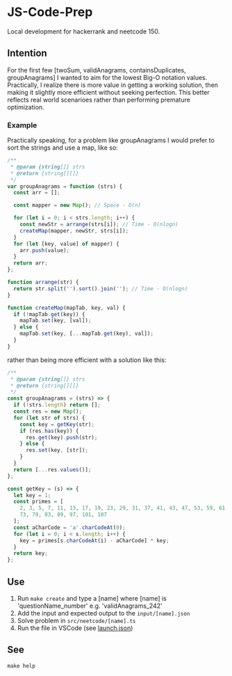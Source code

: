 # JS-Code-Prep

Local development for hackerrank and neetcode 150.

## Intention

For the first few [twoSum, validAnagrams, containsDuplicates, groupAnagrams] I
wanted to aim for the lowest Big-O notation values. Practically, I realize there
is more value in getting a working solution, then making it slightly more
efficient without seeking perfection. This better reflects real world scenarioes
rather than performing premature optimization.

### Example

Practically speaking, for a problem like groupAnagrams I would prefer to sort
the strings and use a map, like so:

```javascript
/**
 * @param {string[]} strs
 * @return {string[][]}
 */
var groupAnagrams = function (strs) {
  const arr = [];

  const mapper = new Map(); // Space - O(n)

  for (let i = 0; i < strs.length; i++) {
    const newStr = arrange(strs[i]); // Time - O(nlogn)
    createMap(mapper, newStr, strs[i]);
  }
  for (let [key, value] of mapper) {
    arr.push(value);
  }
  return arr;
};

function arrange(str) {
  return str.split('').sort().join(''); // Time - O(nlogn)
}

function createMap(mapTab, key, val) {
  if (!mapTab.get(key)) {
    mapTab.set(key, [val]);
  } else {
    mapTab.set(key, [...mapTab.get(key), val]);
  }
}
```

rather than being more efficient with a solution like this:

```javascript
/**
 * @param {string[]} strs
 * @return {string[][]}
 */
const groupAnagrams = (strs) => {
  if (!strs.length) return [];
  const res = new Map();
  for (let str of strs) {
    const key = getKey(str);
    if (res.has(key)) {
      res.get(key).push(str);
    } else {
      res.set(key, [str]);
    }
  }
  return [...res.values()];
};

const getKey = (s) => {
  let key = 1;
  const primes = [
    2, 3, 5, 7, 11, 13, 17, 19, 23, 29, 31, 37, 41, 43, 47, 53, 59, 61, 67, 71,
    73, 79, 83, 89, 97, 101, 107
  ];
  const aCharCode = 'a'.charCodeAt(0);
  for (let i = 0; i < s.length; i++) {
    key = primes[s.charCodeAt(i) - aCharCode] * key;
  }
  return key;
};
```

## Use

1. Run `make create` and type a \[name\] where \[name\] is 'questionName_number'
   e.g. 'validAnagrams_242'
1. Add the input and expected output to the `input/[name].json`
1. Solve problem in `src/neetcode/[name].ts`
1. Run the file in VSCode (see [launch.json](.vscode/launch.json))

## See

`make help`
